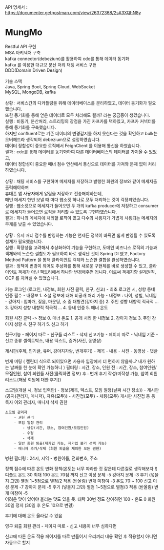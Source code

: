 API 명세서 : https://documenter.getpostman.com/view/26372368/2sA3XQhN8y

# MungMo

Restful API 구현<br>
MSA 아키텍쳐 구축<br>
kafka connector(debezium)를 활용하여 cdc를 통해 데이터 동기화<br>
kafka 를 이용한 대규모 분산 처리 채팅 서비스 구현<br>
DDD(Domain Driven Design)<br>
<br>
기술 스택<br>
Java, Spring Boot, Spring Cloud, WebSocket<br>
MySQL, MongoDB, kafka<br>
<br>
상황 : 서비스간의 디커플링을 위해 데이터베이스를 분리하였고, 데이터 동기화가 필요했습니다.<br>
    또한 동기화를 통해 얻은 데이터로 모두 처리해도 될까? 라는 궁금증이 생겼습니다.<br>
실행 : 비동기, 분산처리, 스트리밍의 장점을 가진 카프카를 택하였고, 카프카 커넥터를 통해 동기화를 구축했습니다.<br>
    하지만 confluent로는 기존 데이터의 변경감지를 하지 못한다는 것을 확인하고 bulk는 오버헤드라 생각되어 debezium으로 설정하였습니다.<br>
    데이터 정합성이 중요한 로직에서 FeignClient 를 이용해 통신을 하였습니다.<br>
결과 : cdc를 통해 데이터를 동기화하여 다른 데이터베이스의 데이터를 가져올 수 있었고,<br>
    데이터 정합성이 중요한 매너 점수 연산에서 통신으로 데이터를 가져와 문제 없이 처리하였습니다.<br>
<br>
상황 : 채팅 서비스를 구현하며 메세지를 저장하고 발행한 회원의 정보와 같이 메세지츨 출력해야하며<br>
    휴대폰 앱 사용자에게 알림을 저장하고 전송해야하는데,<br>
    매번 메세지 한번 보낼 때 마다 웹소켓 하나로 모두 처리하는 것이 걱정되었습니다.<br>
실행 : 웹소켓으로 메세지가 들어오면 두 개의 kafka producer에 저장하고 consumer 로 메세지가 들어오면 로직을 처리할 수 있도록 구현하였습니다.<br>
결과 : 하나의 메세지에 처리할 로직이 많고 다수의 사용자가 가볍게 사용되는 메세지의 무게를 낮출 수 있었습니다.<br>
<br>
상황 : 유저 매너 점수를 반영하는 기능은 언제든 정책이 바뀌면 쉽게 반영될 수 있도록 설계가 필요했습니다.<br>
실행 : 확장성을 고려해서 추상화하여 기능을 구현하고, 도메인 비즈니스 로직의 기능과 객체와의 느슨한 결합도가 필요하여 바로 생각난 것이 Spring DI 였고, Factory Method Pattern 을 통해 클라이언트 객체와 느슨한 결합을 완성하였습니다.<br>
결과 : 정책이 변경이 되어도 추상화를 통해 새로운 구현체를 바로 생성할 수 있고, 클라이언트 객체가 아닌 팩토리에서 하나만 변경해주면 됩니다. 이로써 객체지향 설계원칙, OCP 를 지켜낼 수 있었습니다.<br>
<br>
기능
로그인 (로그인, 내정보, 회원 사진 클릭, 친구, 신고)
    - 최초 로그인 시, 성향 동네인증 필수
    - 내정보
        1. 소셜
            정보에 대해 비공개 처리 가능
            - 내정보 : 나이, 성별, 닉네임
            - 강아지 : 입마개, 짖음, 마운팅, 소 중 대형견(강아지 종)
        2. 주인 성향
            내향적 적극적 ...
        3. 강아지 성향
            내향적 적극적 ...
        4. 동네 인증
        5. 매너 온도

회원 사진 클릭 -> 정보
    0. 매너 온도
    1. 공개 처리 한 내정보
    2. 강아지 정보
    3. 주인 강아지 성향
    4. 친구 하기
    5. 신고 하기

친구기능
    - 페이지 따로
    - 친구들 리스트
    - 삭제
신고기능
    - 페이지 따로
    - 닉네임 기준
    - 신고 종류 셀렉트박스, 내용 텍스트, 증거(사진, 동영상)

게시판(주제, 인기글, 유머, 강아지자랑, 번개후기)
    - 제목
    - 내용
    - 사진
    - 동영상
    - 댓글

번개 미팅 ( 캘린더 식으로 되어있으면 사용자 입장에서 더 편하지 않을까..? 내가 원하는 날짜를 한 눈에 확인 가능하니 )
    필터링 : 시간, 장소, 인원
    전 : 시간, 장소, 참여인원/모집인원, 참여 회원들 사진(클릭하면 정보)
    후 : 번개 후기 작성(미작성 가능, 참여 회원 리스트{해당 회원에 대한 후기})

소모임(개설 시, 정보 입력만)
    - 정보(제목, 텍스트, 모임 일정{날짜 시간 장소})
    - 게시판(공지{관리자, 매니저}, 자유{모두})
    - 사진첩{모두}
    - 채팅{모두}
        게시판 사진첩 등 등록자 이외 관리자, 매니저 삭제 권한

    소모임 관리자
        - 권한 관리
        - 모임 일정 관리
            - 생성(시간, 장소, 참여인원/모집인원)
            - 수정
            - 삭제
        - 일반 회원 퇴출(재가입 가능, 재가입 불가 선택 가능)
        - 매니저 추가/삭제 (회원 퇴출을 제외한 모든 권한)

병원
    필터링 : 24시, 지역
    - 병원이름, 전화번호, 주소



정책
점수에 따른 온도 변화 정책(온도는 너무 따라한 것 같은데 다른걸로 생각해보자 !)
    디폴트 온도 30 최대 100
    온도 70점 까지
        신고
        이성 문제 -5
        강아지 문제 -3
        후기 (넣을지 고민) 별점 1~5점으로 별점/2 적용 (반올림)
        번개 미참여 -3
    온도 70 ~ 100
        신고
        이성 문제 -7
        강아지 문제 -5
        후기 (넣을지 고민) 별점 1~5점으로 별점/3 적용 (반올림)
        번개 미참여 -5   
    어려운 맛이 있어야 올리는 맛도 있을 듯. 대략 30번 정도 참여하면 100
    - 온도 0 회원 30일 정지 (30일 후 온도 10으로 변경)

후기에 대해 온도 올라갈 수 있음

영구 퇴출 회원 관리
    - 페이지 따로
    - 신고 내용이 너무 심하다면

신고에 따른 온도 적용
    페이지를 따로 만들어서 우리끼리 내용 확인 후 적용할지
    아니면 자동으로 할지







































